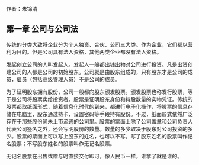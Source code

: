 作者：朱锦清

## 第一章 公司与公司法

传统的分类大致将企业分为个人独资、合伙、公司三大类。作为企业，它们都以营利为目的。但是公司具有法人资格，其他两类企业都没有法人资格。

发起创立公司的人叫发起人。发起人一般都出钱出物对公司进行投资。凡是出资创建公司的人都是公司的初始股东。公司就是由股东组成的，只有股东才是公司的成员，雇员（包括高级管理人员）不是公司的成员。

为了证明股东拥有股份，公司一般都向股东颁发股票。颁发股票也称发行股票，等于是公司将股票卖给投资者。股票是证明股东身份和持股数量的实物凭证。传统的股票都取纸面形式，随着信息化时代的到来，都进行电子化操作，将股票的信息存储在电脑里，股东通过持卡、设置密码等手段持有股份。不过，纸面形式依然广泛存在于那些股份尚未上市流通的公司里。股票的票面上除了公司盖章和公司负责人代表公司签名之外，还会写明股份的数量。数量的多少取决于股东对公司投资的多少。股票的票面上可以写上股东的姓名，也可以不写。写了股东姓名的股票叫作记名股票；不写股东姓名的股票叫作无记名股票。

无记名股票在出售或赠与时直接交付即可，像人民币一样，谁拿了就是谁的。